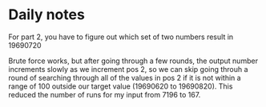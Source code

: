 # Daily notes

For part 2, you have to figure out which set of two numbers result in 19690720

Brute force works, but after going through a few rounds, the output number increments slowly as we increment pos 2, so we can skip going throuh a round of searching through all of the values in pos 2 if it is not within a range of 100 outside our target value (19690620 to 19690820). This reduced the number of runs for my input from 7196 to 167.